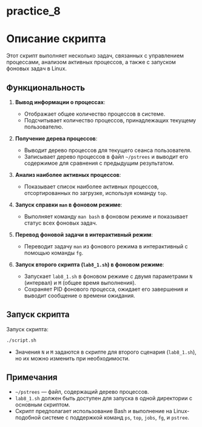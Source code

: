 # practice_8
# Описание скрипта

Этот скрипт выполняет несколько задач, связанных с управлением процессами, анализом активных процессов, а также с запуском фоновых задач в Linux.

## Функциональность

1. **Вывод информации о процессах**:
   - Отображает общее количество процессов в системе.
   - Подсчитывает количество процессов, принадлежащих текущему пользователю.

2. **Получение дерева процессов**:
   - Выводит дерево процессов для текущего сеанса пользователя.
   - Записывает дерево процессов в файл `~/pstrees` и выводит его содержимое для сравнения с предыдущим результатом.

3. **Анализ наиболее активных процессов**:
   - Показывает список наиболее активных процессов, отсортированных по загрузке, используя команду `top`.

4. **Запуск справки `man` в фоновом режиме**:
   - Выполняет команду `man bash` в фоновом режиме и показывает статус всех фоновых задач.

5. **Перевод фоновой задачи в интерактивный режим**:
   - Переводит задачу `man` из фонового режима в интерактивный с помощью команды `fg`.

6. **Запуск второго скрипта (`lab8_1.sh`) в фоновом режиме**:
   - Запускает `lab8_1.sh` в фоновом режиме с двумя параметрами `N` (интервал) и `M` (общее время выполнения).
   - Сохраняет PID фонового процесса, ожидает его завершения и выводит сообщение о времени ожидания.

## Запуск скрипта

Запуск скрипта:

```bash
./script.sh
```

- Значения `N` и `M` задаются в скрипте для второго сценария (`lab8_1.sh`), но их можно изменить при необходимости.

## Примечания

- `~/pstrees` — файл, содержащий дерево процессов.
- `lab8_1.sh` должен быть доступен для запуска в одной директории с основным скриптом.
- Скрипт предполагает использование Bash и выполнение на Linux-подобной системе с поддержкой команд `ps`, `top`, `jobs`, `fg`, и `pstree`.